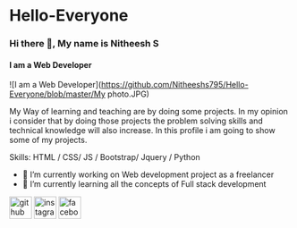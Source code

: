 # Hello-Everyone

### Hi there 👋, My name is Nitheesh S
#### I am a Web Developer
![I am a Web Developer](https://github.com/Nitheeshs795/Hello-Everyone/blob/master/My photo.JPG)

My Way of learning and teaching are by doing some projects. In my opinion i consider that by doing those projects the problem solving skills and technical knowledge will also increase. In this profile i am going to show some of my projects.

Skills:  HTML / CSS/ JS / Bootstrap/ Jquery / Python

- 🔭 I’m currently working on Web development project as a freelancer 
- 🌱 I’m currently learning all the concepts of Full stack development 


[<img src='https://cdn.jsdelivr.net/npm/simple-icons@3.0.1/icons/github.svg' alt='github' height='40'>](https://github.com/Nitheeshs795)  [<img src='https://cdn.jsdelivr.net/npm/simple-icons@3.0.1/icons/instagram.svg' alt='instagram' height='40'>](https://www.instagram.com/nitheesh.s_anu/)  [<img src='https://cdn.jsdelivr.net/npm/simple-icons@3.0.1/icons/facebook.svg' alt='facebook' height='40'>](https://www.facebook.com/nitheeshs795)  

